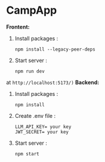 # CampApp
 **Frontent:**
 1. Install packages :
    ```
    npm install --legacy-peer-deps
    ```
 2. Start server :
    ```
    npm run dev
    ```
at 
    ```
    http://localhost:5173/)
    ```
   **Backend:**
 1. Install packages :
    ```
    npm install 
    ```
2. Create .env file  :
    ```
    LLM_API_KEY= your key
    JWT_SECRET= your key
    ```
3. Start server :
    ```
    npm start
    ```

  
